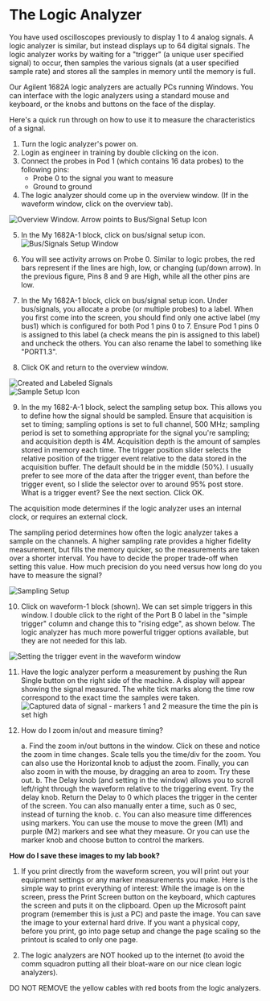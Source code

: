 # The Logic Analyzer

You have used oscilloscopes previously to display 1 to 4 analog signals.  A logic analyzer is similar, but instead displays up to 64 digital signals.  The logic analyzer works by waiting for a "trigger" (a unique user specified signal) to occur, then samples the various signals (at a user specified sample rate) and stores all the samples in memory until the memory is full.

Our Agilent 1682A logic analyzers are actually PCs running Windows.  You can interface with the logic analyzers using a standard mouse and keyboard, or the knobs and buttons on the face of the display.

Here's a quick run through on how to use it to measure the characteristics of a signal.

1. Turn the logic analyzer's power on.
2. Login as engineer in training by double clicking on the icon.
3. Connect the probes in Pod 1 (which contains 16 data probes) to the following pins:
    - Probe 0 to the signal you want to measure
    - Ground to ground
4. The logic analyzer should come up in the overview window. (If in the waveform window, click on the overview tab).

![Overview Window. Arrow points to Bus/Signal Setup Icon](logic_analyzer_1.jpg)

5. In the My 1682A-1 block, click on bus/signal setup icon.
![Bus/Signals Setup Window](logic_analyzer_2.jpg)

6. You will see activity arrows on Probe 0.  Similar to logic probes, the red bars represent if the lines are high, low, or changing (up/down arrow).  In the previous figure,  Pins 8 and 9 are High, while all the other pins are low.
7. In the My 1682A-1 block, click on bus/signal setup icon.  Under bus/signals, you allocate a probe (or multiple probes) to a label.  When you first come into the screen, you should find only one active label (my bus1) which is configured for both Pod 1 pins 0 to 7.  Ensure Pod 1 pins 0 is assigned to this label (a check means the pin is assigned to this label) and uncheck the others. You can also rename the label to something like "PORT1.3".

8. Click OK and return to the overview window.

![Created and Labeled Signals](logic_analyzer_3.jpg)  
![Sample Setup Icon](logic_analyzer_4.jpg)  

9. In the my 1682-A-1 block, select the sampling setup box.  This allows you to define how the signal should be sampled.  Ensure that acquisition is set to timing; sampling options is set to full channel, 500 MHz; sampling period is set to something appropriate for the signal you're sampling; and acquisition depth is 4M.  Acquisition depth is the amount of samples stored in memory each time.  The trigger position slider selects the relative position of the trigger event relative to the data stored in the acquisition buffer.  The default should be in the middle (50%).  I usually prefer to see more of the data after the trigger event, than before the trigger event, so I slide the selector over to around 95% post store.  What is a trigger event?  See the next section.  Click OK.  

The acquisition mode determines if the logic analyzer uses an internal clock, or requires an external clock.  

The sampling period determines how often the logic analyzer takes a sample on the channels. A higher sampling rate provides a higher fidelity measurement, but fills the memory quicker, so the measurements are taken over a shorter interval. You have to decide the proper trade-off when setting this value. How much precision do you need versus how long do you have to measure the signal?  

![Sampling Setup](logic_analyzer_5.jpg)  

10. Click on waveform-1 block (shown). We can set simple triggers in this window.  I double click to the right of the Port B 0 label in the "simple trigger" column and change this to "rising edge", as shown below. The logic analyzer has much more powerful trigger options available, but they are not needed for this lab.  

![Setting the trigger event in the waveform window](logic_analyzer_6.jpg)  


11. Have the logic analyzer perform a measurement by pushing the Run Single button on the right side of the machine.  A display will appear showing the signal measured. The white tick marks along the time row correspond to the exact time the samples were taken.  
![Captured data of signal - markers 1 and 2 measure the time the pin is set high](logic_analyzer_7.jpg)  

12. How do I zoom in/out and measure timing?

    a. Find the zoom in/out buttons in the window. Click on these and notice the zoom in time changes. Scale tells you the time/div for the zoom. You can also use the Horizontal knob to adjust the zoom. Finally, you can also zoom in with the mouse, by dragging an area to zoom. Try these out.
    b. The Delay knob (and setting in the window) allows you to scroll left/right through the waveform relative to the triggering event. Try the delay knob. Return the Delay to 0 which places the trigger in the center of the screen. You can also manually enter a time, such as 0 sec, instead of turning the knob.
    c. You can also measure time differences using markers. You can use the mouse to move the green (M1) and purple (M2) markers and see what they measure. Or you can use the marker knob and choose button to control the markers.

**How do I save these images to my lab book?**

1. If you print directly from the waveform screen, you will print out your equipment settings or any marker measurements you make. Here is the simple way to print everything of interest: While the image is on the screen, press the Print Screen button on the keyboard, which captures the screen and puts it on the clipboard. Open up the Microsoft paint program (remember this is just a PC) and paste the image. You can save the image to your external hard drive.  If you want a physical copy, before you print, go into page setup and change the page scaling so the printout is scaled to only one page.

2. The logic analyzers are NOT hooked up to the internet (to avoid the comm squadron putting all their bloat-ware on our nice clean logic analyzers).

DO NOT REMOVE the yellow cables with red boots from the logic analyzers.
